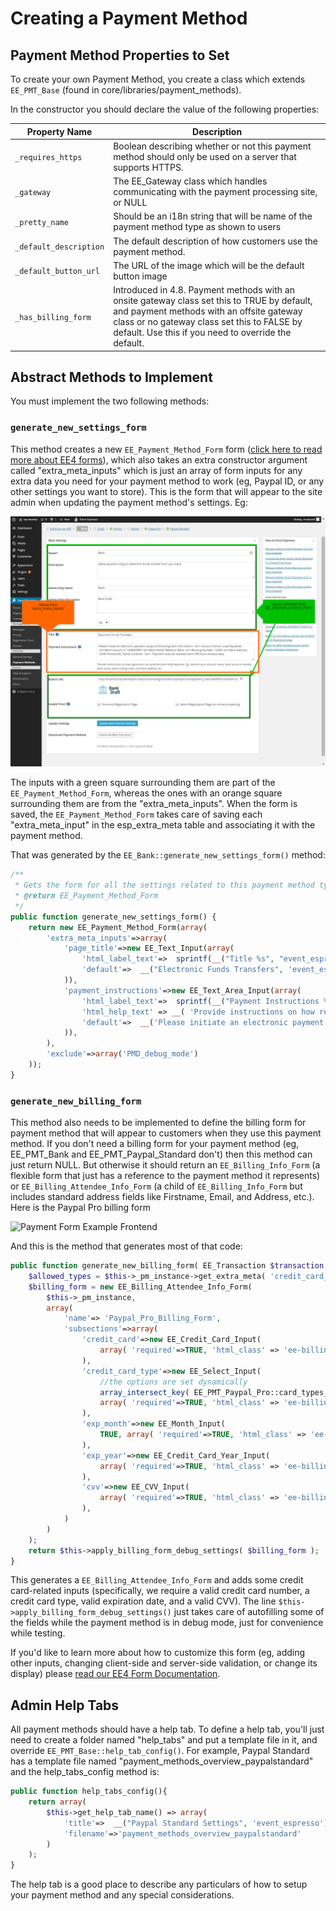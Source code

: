 # Creating a Payment Method

## Payment Method Properties to Set

To create your own Payment Method, you create a class which extends `EE_PMT_Base` (found in core/libraries/payment_methods).

In the constructor you should declare the value of the following properties:

| Property Name | Description |
| ------------- | ----------- |
`_requires_https` |  Boolean describing whether or not this payment method should only be used on a server that supports HTTPS.
`_gateway` | The EE_Gateway class which handles communicating with the payment processing site, or NULL
`_pretty_name` | Should be an i18n string that will be name of the payment method type as shown to users
`_default_description` | The default description of how customers use the payment method.
`_default_button_url` | The URL of the image which will be the default button image
`_has_billing_form` | Introduced in 4.8. Payment methods with an onsite gateway class set this to TRUE by default, and payment methods with an offsite gateway class or no gateway class set this to FALSE by default. Use this if you need to override the default.

## Abstract Methods to Implement

You must implement the two following methods:

### `generate_new_settings_form`

This method creates a new `EE_Payment_Method_Form` form ([click here to read more about EE4 forms](../J--EE4-Forms-System/ee-forms-system-overview.md)), which also takes an extra constructor argument called "extra_meta_inputs" which is just an array of form inputs for any extra data you need for your payment method to work (eg, Paypal ID, or any other settings you want to store). This is the form that will appear to the site admin when updating the payment method's settings. Eg:

![Payment Method Admin Interface](../images/payment-method-admin-interface.png)

The inputs with a green square surrounding them are part of the `EE_Payment_Method_Form`, whereas the ones with an orange square surrounding them are from the "extra_meta_inputs". When the form is saved, the `EE_Payment_Method_Form` takes care of saving each "extra_meta_input" in the esp_extra_meta table and associating it with the payment method.

That was generated by the `EE_Bank::generate_new_settings_form()` method:

```php
/**
 * Gets the form for all the settings related to this payment method type
 * @return EE_Payment_Method_Form
 */
public function generate_new_settings_form() {
    return new EE_Payment_Method_Form(array(
        'extra_meta_inputs'=>array(
            'page_title'=>new EE_Text_Input(array(
                'html_label_text'=>  sprintf(__("Title %s", "event_espresso"),  $this->get_help_tab_link()),
                'default'=>  __("Electronic Funds Transfers", 'event_espresso')
            )),
            'payment_instructions'=>new EE_Text_Area_Input(array(
                'html_label_text'=>  sprintf(__("Payment Instructions %s", "event_espresso"),  $this->get_help_tab_link()),
                'html_help_text' => __( 'Provide instructions on how registrants can send the bank draft payment. Eg, mention your account name, bank account number, bank name, bank routing code, and bank address, etc.', 'event_espresso' ),
                'default'=>  __('Please initiate an electronic payment using the following bank information: <br/> Account Owner: Luke Skywalker <br/>Bank Account # 1234567890 <br/>Bank Name: Rebellion Bank <br/>Routing Number: 12345 <br/>Bank Address: 12345 Wookie Rd., Planet Corellian. <br/>  Payment must be received within 48 hours of event date.', 'event_espresso')
            )),
        ),
        'exclude'=>array('PMD_debug_mode')
    ));
}
```

### `generate_new_billing_form`

This method also needs to be implemented to define the billing form for payment method that will appear to customers when they use this payment method. If you don't need a billing form for your payment method (eg, EE_PMT_Bank and EE_PMT_Paypal_Standard don't) then this method can just return NULL. But otherwise it should return an `EE_Billing_Info_Form` (a flexible form that just has a reference to the payment method it represents) or `EE_Billing_Attendee_Info_Form` (a child of `EE_Billing_Info_Form` but includes standard address fields like Firstname, Email, and Address, etc.). Here is the Paypal Pro billing form

![Payment Form Example Frontend](payment-form-example-frontend.png)

And this is the method that generates most of that code:

```php
public function generate_new_billing_form( EE_Transaction $transaction = NULL ) {
    $allowed_types = $this->_pm_instance->get_extra_meta( 'credit_card_types', TRUE, array() );
    $billing_form = new EE_Billing_Attendee_Info_Form(
        $this->_pm_instance,
        array(
            'name'=> 'Paypal_Pro_Billing_Form',
            'subsections'=>array(
                'credit_card'=>new EE_Credit_Card_Input(
                    array( 'required'=>TRUE, 'html_class' => 'ee-billing-qstn', 'html_label_text' => __( 'Card Number', 'event_espresso' ))
                ),
                'credit_card_type'=>new EE_Select_Input(
                    //the options are set dynamically
                    array_intersect_key( EE_PMT_Paypal_Pro::card_types_supported(), array_flip( $allowed_types )),
                    array( 'required'=>TRUE, 'html_class' => 'ee-billing-qstn', 'html_label_text' => __( 'Card Type', 'event_espresso' ))
                ),
                'exp_month'=>new EE_Month_Input(
                    TRUE, array( 'required'=>TRUE, 'html_class' => 'ee-billing-qstn' )
                ),
                'exp_year'=>new EE_Credit_Card_Year_Input(
                    array( 'required'=>TRUE, 'html_class' => 'ee-billing-qstn'  )
                ),
                'cvv'=>new EE_CVV_Input(
                    array( 'required'=>TRUE, 'html_class' => 'ee-billing-qstn' )
                ),
            )
        )
    );
    return $this->apply_billing_form_debug_settings( $billing_form );
}
```

This generates a `EE_Billing_Attendee_Info_Form` and adds some credit card-related inputs (specifically, we require a valid credit card number, a credit card type, valid expiration date, and a valid CVV). The line `$this->apply_billing_form_debug_settings()` just takes care of autofilling some of the fields while the payment method is in debug mode, just for convenience while testing.

If you'd like to learn more about how to customize this form (eg, adding other inputs, changing client-side and server-side validation, or change its display) please [read our EE4 Form Documentation](../J--EE4-Forms-System/ee-forms-system-overview.md).

## Admin Help Tabs

All payment methods should have a help tab. To define a help tab, you'll just need to create a folder named "help_tabs" and put a template file in it, and override `EE_PMT_Base::help_tab_config()`. For example, Paypal Standard has a template file named "payment_methods_overview_paypalstandard" and the help_tabs_config method is:

```php
public function help_tabs_config(){
    return array(
        $this->get_help_tab_name() => array(
            'title'=>  __("Paypal Standard Settings", 'event_espresso'),
            'filename'=>'payment_methods_overview_paypalstandard'
        )
    );
}
```

The help tab is a good place to describe any particulars of how to setup your payment method and any special considerations.
